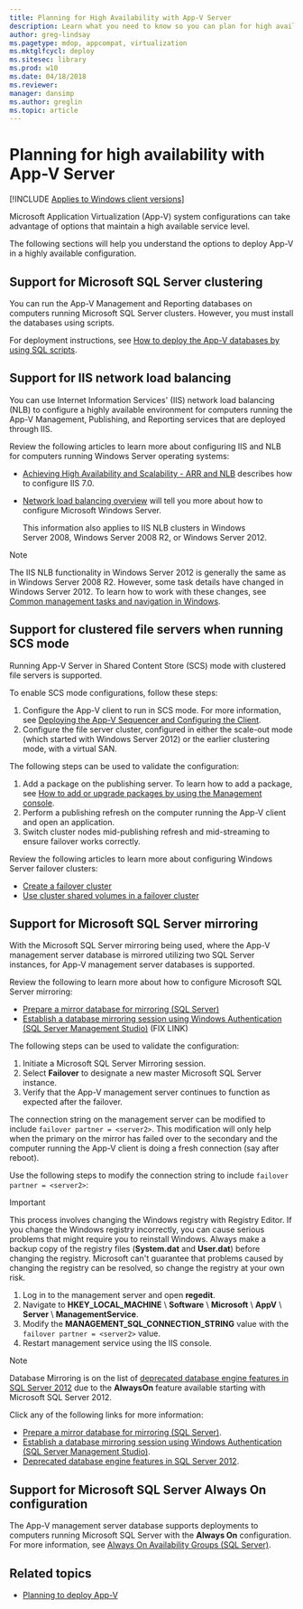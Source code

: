 ```yaml
---
title: Planning for High Availability with App-V Server
description: Learn what you need to know so you can plan for high availability with Application Virtualization (App-V) server.
author: greg-lindsay
ms.pagetype: mdop, appcompat, virtualization
ms.mktglfcycl: deploy
ms.sitesec: library
ms.prod: w10
ms.date: 04/18/2018
ms.reviewer: 
manager: dansimp
ms.author: greglin
ms.topic: article
---
```

# Planning for high availability with App-V Server

[!INCLUDE [Applies to Windows client versions](../includes/applies-to-windows-client-versions.md)]

Microsoft Application Virtualization (App-V) system configurations can take advantage of options that maintain a high available service level.

The following sections will help you understand the options to deploy App-V in a highly available configuration.

## Support for Microsoft SQL Server clustering

You can run the App-V Management and Reporting databases on computers running Microsoft SQL Server clusters. However, you must install the databases using scripts.

For deployment instructions, see [How to deploy the App-V databases by using SQL scripts](appv-deploy-appv-databases-with-sql-scripts.md).

## Support for IIS network load balancing

You can use Internet Information Services' (IIS) network load balancing (NLB) to configure a highly available environment for computers running the App-V Management, Publishing, and Reporting services that are deployed through IIS.

Review the following articles to learn more about configuring IIS and NLB for computers running Windows Server operating systems:

* [Achieving High Availability and Scalability - ARR and NLB](https://www.iis.net/learn/extensions/configuring-application-request-routing-arr/achieving-high-availability-and-scalability-arr-and-nlb) describes how to configure IIS 7.0.

* [Network load balancing overview](/previous-versions/windows/it-pro/windows-server-2012-R2-and-2012/hh831698(v=ws.11)) will tell you more about how to configure Microsoft Windows Server.

    This information also applies to IIS NLB clusters in Windows Server 2008, Windows Server 2008 R2, or Windows Server 2012.

>[!NOTE]
>The IIS NLB functionality in Windows Server 2012 is generally the same as in Windows Server 2008 R2. However, some task details have changed in Windows Server 2012. To learn how to work with these changes, see [Common management tasks and navigation in Windows](/previous-versions/windows/it-pro/windows-server-2012-R2-and-2012/hh831491(v=ws.11)).

## Support for clustered file servers when running SCS mode

Running App-V Server in Shared Content Store (SCS) mode with clustered file servers is supported.

To enable SCS mode configurations, follow these steps:

1. Configure the App-V client to run in SCS mode. For more information, see [Deploying the App-V Sequencer and Configuring the Client](appv-deploying-the-appv-sequencer-and-client.md).
2. Configure the file server cluster, configured in either the scale-out mode (which started with Windows Server 2012) or the earlier clustering mode, with a virtual SAN.

The following steps can be used to validate the configuration:

1. Add a package on the publishing server. To learn how to add a package, see [How to add or upgrade packages by using the Management console](appv-add-or-upgrade-packages-with-the-management-console.md).
2. Perform a publishing refresh on the computer running the App-V client and open an application.
3. Switch cluster nodes mid-publishing refresh and mid-streaming to ensure failover works correctly.

Review the following articles to learn more about configuring Windows Server failover clusters:

* [Create a failover cluster](/previous-versions/windows/it-pro/windows-server-2012-R2-and-2012/dn505754(v=ws.11))
* [Use cluster shared volumes in a failover cluster](/previous-versions/windows/it-pro/windows-server-2012-R2-and-2012/jj612868(v=ws.11))

## Support for Microsoft SQL Server mirroring

 With the Microsoft SQL Server mirroring being used, where the App-V management server database is mirrored utilizing two SQL Server instances, for App-V management server databases is supported.

Review the following to learn more about how to configure Microsoft SQL Server mirroring:

* [Prepare a mirror database for mirroring (SQL Server)](/sql/database-engine/database-mirroring/prepare-a-mirror-database-for-mirroring-sql-server)
* [Establish a database mirroring session using Windows Authentication (SQL Server Management Studio)](/sql/database-engine/database-mirroring/establish-database-mirroring-session-windows-authentication) (FIX LINK)

The following steps can be used to validate the configuration:

1. Initiate a Microsoft SQL Server Mirroring session.
2. Select **Failover** to designate a new master Microsoft SQL Server instance.
3. Verify that the App-V management server continues to function as expected after the failover.

The connection string on the management server can be modified to include ```failover partner = <server2>```. This modification will only help when the primary on the mirror has failed over to the secondary and the computer running the App-V client is doing a fresh connection (say after reboot).

Use the following steps to modify the connection string to include ```failover partner = <server2>```:

>[!IMPORTANT]
>This process involves changing the Windows registry with Registry Editor. If you change the Windows registry incorrectly, you can cause serious problems that might require you to reinstall Windows. Always make a backup copy of the registry files (**System.dat** and **User.dat**) before changing the registry. Microsoft can't guarantee that problems caused by changing the registry can be resolved, so change the registry at your own risk.

1. Log in to the management server and open **regedit**.
2. Navigate to **HKEY\_LOCAL\_MACHINE** \\ **Software** \\ **Microsoft** \\ **AppV** \\ **Server** \\ **ManagementService**.
3. Modify the **MANAGEMENT\_SQL\_CONNECTION\_STRING** value with the ```failover partner = <server2>``` value.
4. Restart management service using the IIS console.
  > [!NOTE]
   >Database Mirroring is on the list of [deprecated database engine features in SQL Server 2012](<https://msdn.microsoft.com/library/ms143729(v=sql.110).aspx>) due to the **AlwaysOn** feature available starting with Microsoft SQL Server 2012.

Click any of the following links for more information:

* [Prepare a mirror database for mirroring (SQL Server)](/sql/database-engine/database-mirroring/prepare-a-mirror-database-for-mirroring-sql-server).
* [Establish a database mirroring session using Windows Authentication (SQL Server Management Studio)](/sql/database-engine/database-mirroring/establish-database-mirroring-session-windows-authentication).
* [Deprecated database engine features in SQL Server 2012](<https://msdn.microsoft.com/library/ms143729(v=sql.110).aspx>).

## Support for Microsoft SQL Server Always On configuration

The App-V management server database supports deployments to computers running Microsoft SQL Server with the **Always On** configuration. For more information, see [Always On Availability Groups (SQL Server)](/sql/database-engine/availability-groups/windows/always-on-availability-groups-sql-server).





## Related topics

* [Planning to deploy App-V](appv-planning-to-deploy-appv.md)